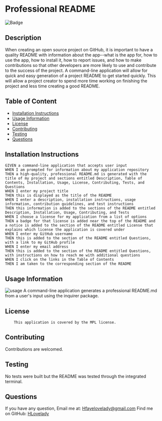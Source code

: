 # Professional README
![Badge](https://img.shields.io/badge/license-MPL-blue.svg)
## Description
When creating an open source project on GitHub, it is important to have a quality README with information about the app--what is the app for, how to use the app, how to install it, how to report issues, and how to make contributions so that other developers are more likely to use and contribute to the success of the project. A command-line application will allow for quick and easy generation of a project README to get started quickly. This will allow a project creator to spend more time working on finishing the project and less time creating a good README.

## Table of Content
- [Installation Instructions](#installation)
- [Usage Information](#usage)
- [License](#license)
- [Contributing](#contributing)
- [Testing](#test)
- [Questions](#questions)

## Installation Instructions
```
GIVEN a command-line application that accepts user input
WHEN I am prompted for information about my application repository
THEN a high-quality, professional README.md is generated with the title of my project and sections entitled Description, Table of Contents, Installation, Usage, License, Contributing, Tests, and Questions
WHEN I enter my project title
THEN this is displayed as the title of the README
WHEN I enter a description, installation instructions, usage information, contribution guidelines, and test instructions
THEN this information is added to the sections of the README entitled Description, Installation, Usage, Contributing, and Tests
WHEN I choose a license for my application from a list of options
THEN a badge for that license is added near the top of the README and a notice is added to the section of the README entitled License that explains which license the application is covered under
WHEN I enter my GitHub username
THEN this is added to the section of the README entitled Questions, with a link to my GitHub profile
WHEN I enter my email address
THEN this is added to the section of the README entitled Questions, with instructions on how to reach me with additional questions
WHEN I click on the links in the Table of Contents
THEN I am taken to the corresponding section of the README
```

## Usage Information
![usage](./Screencast-readme.gif)
A command-line application generates a professional README.md from a user's input using the inquirer package.

## License
        This application is covered by the MPL license.

## Contributing
Contributions are welcomed.

## Testing
No tests were built but the README was tested through the integrated terminal.


## Questions
If you have any question, Email me at: Hfayelovelady@gmail.com 
Find me on GitHub: [HLovelady](https://github.com/HLovelady)
